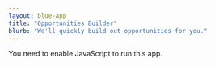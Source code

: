 ```yaml
---
layout: blue-app
title: "Opportunities Builder"
blurb: "We'll quickly build out opportunities for you."
---
```


<link rel="manifest" href="manifest.json"/>

<script defer="defer" src="static/js/main.d6877018.js"></script>

<link href="static/css/main.e6c13ad2.css" rel="stylesheet">

<noscript>You need to enable JavaScript to run this app.</noscript>

<div id="root"></div>
